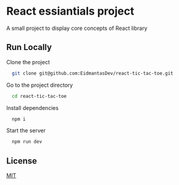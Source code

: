 # React essiantials project

A small project to display core concepts of React library

## Run Locally

Clone the project

```bash
  git clone git@github.com:EidmantasDev/react-tic-tac-toe.git
```

Go to the project directory

```bash
  cd react-tic-tac-toe
```

Install dependencies

```bash
  npm i
```

Start the server

```bash
  npm run dev
```

## License

[MIT](https://choosealicense.com/licenses/mit/)
